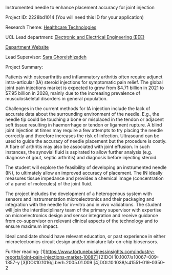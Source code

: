 Instrumented needle to enhance placement accuracy for joint injection

Project ID: 2228bd1014
(You will need this ID for your application)

Research Theme: [Healthcare Technologies](../themes/healthcare-technologies.md)

UCL Lead department: [Electronic and Electrical Engineering (EEE)](../departments/electronic-and-electrical-engineering.md)

[Department Website](https://www.ucl.ac.uk/electronic-electrical-engineering)

Lead Supervisor: [Sara Ghoreishizadeh](https://iris.ucl.ac.uk/iris/browse/profile?upi=SSGHO93)

Project Summary:

Patients with osteoarthritis and inflammatory arthritis often require adjunct intra-articular (IA) steroid injections for symptomatic pain relief. The global joint pain injections market is expected to grow from $4.71 billion in 2021 to $7.95 billion in 2028, mainly due to the increasing prevalence of musculoskeletal disorders in general population. 
 
 Challenges in the current methods for IA injection include the lack of accurate data about the surrounding environment of the needle. E.g., the needle tip could be touching a bone or misplaced in the tendon or adjacent soft tissue resulting in haemorrhage or tendon or ligament rupture. A blind joint injection at times may require a few attempts to try placing the needle correctly and therefore increases the risk of infection. Ultrasound can be used to guide the accuracy of needle placement but the procedure is costly. A flare of arthritis may also be associated with joint effusion. In such instances, the synovial fluid is aspirated to allow further analysis (e.g. diagnose of gout, septic arthritis) and diagnosis before injecting steroid.
  
 The student will explore the feasibility of developing an instrumented needle (IN), to ultimately allow an improved accuracy of placement. The IN ideally measures tissue impedance and provides a chemical image (concentration of a panel of molecules) of the joint fluid. 
 
 The project includes the development of a heterogenous system with sensors and instrumentation microelectronics and their packaging and integration with the needle for in-vitro and in vivo validations. The student will join the interdisciplinary team of the primary supervisor with expertise on microelectronics design and sensor integration and receive guidance from co-supervisor on relevant clinical aspects of the technology and to ensure maximum impact. 
 
 Ideal candidate should have relevant education, or past experience in either microelectronics circuit design and/or miniature lab-on-chip biosensors.
 
 Further reading:
 [1]https://www.fortunebusinessinsights.com/industry-reports/joint-pain-injections-market-100871
 [2]DOI 10.1007/s10067-009-1357-y
 [3]DOI:10.1016/j.berh.2005.01.009 
 [4]DOI:10.1038/s41551-019-0350-2